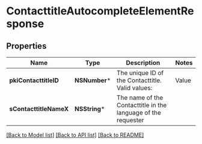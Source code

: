 # ContacttitleAutocompleteElementResponse

## Properties
Name | Type | Description | Notes
------------ | ------------- | ------------- | -------------
**pkiContacttitleID** | **NSNumber*** | The unique ID of the Contacttitle.  Valid values:  |Value|Description| |-|-| |1|Ms.| |2|Mr.| |4|(Blank)| |5|Me (For Notaries)| | 
**sContacttitleNameX** | **NSString*** | The name of the Contacttitle in the language of the requester | 

[[Back to Model list]](../README.md#documentation-for-models) [[Back to API list]](../README.md#documentation-for-api-endpoints) [[Back to README]](../README.md)



